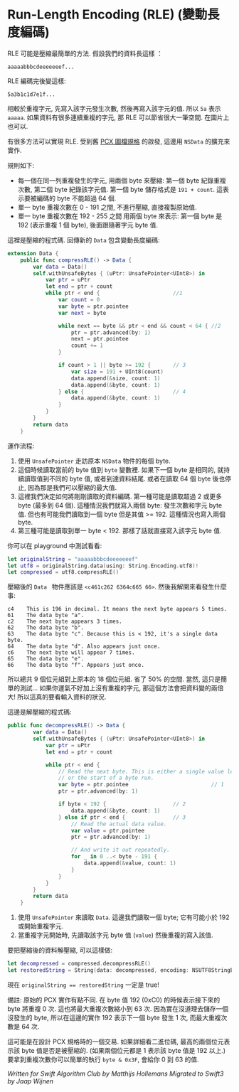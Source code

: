 # Run-Length Encoding (RLE) (變動長度編碼)

<!--
RLE is probably the simplest way to do compression. Let's say you have data that looks like this:
-->

RLE 可能是壓縮最簡單的方法. 假設我們的資料長這樣 ：

	aaaaabbbcdeeeeeeef...
	
<!--

then RLE encodes it as follows:
-->

RLE 編碼完後變這樣:

	5a3b1c1d7e1f...

<!--
Instead of repeating bytes, you first write how often that byte occurs and then the byte's actual value. So `5a` means `aaaaa`. If the data has a lot of "byte runs", that is lots of repeating bytes, then RLE can save quite a bit of space. It works quite well on images.

There are many different ways you can implement RLE. Here's an extension of `Data` that does a version of RLE inspired by the old [PCX image file format](https://en.wikipedia.org/wiki/PCX).

The rules are these:

- Each byte run, i.e. when a certain byte value occurs more than once in a row, is compressed using two bytes: the first byte records the number of repetitions, the second records the actual value. The first byte is stored as: `191 + count`. This means encoded byte runs can never be more than 64 bytes long.

- A single byte in the range 0 - 191 is not compressed and is copied without change.

- A single byte in the range 192 - 255 is represented by two bytes: first the byte 192 (meaning a run of 1 byte), followed by the actual value.


Here is the compression code. It returns a new `Data` object containing the run-length encoded bytes:
-->

相較於重複字元, 先寫入該字元發生次數, 然後再寫入該字元的值. 
所以 `5a` 表示 `aaaaa`. 如果資料有很多連續重複的字元, 那 RLE 可以節省很大一筆空間. 在圖片上也可以.

有很多方法可以實現 RLE. 受到舊 [PCX 圖檔規格](https://en.wikipedia.org/wiki/PCX) 的啟發, 這邊用 `NSData` 的擴充來實作. 

規則如下:

- 每一個在同一列重複發生的字元, 用兩個 byte 來壓縮: 第一個 byte 紀錄重複次數, 第二個 byte 紀錄該字元值. 第一個 byte 儲存格式是 `191 + count`. 這表示要被編碼的 byte 不能超過 64 個.
- 單一 byte 重複次數在 0 - 191 之間, 不進行壓縮, 直接複製原始值.
- 單一 byte 重複次數在 192 - 255 之間 用兩個 byte 來表示: 第一個 byte 是 192 (表示重複 1 個 byte), 後面跟隨著字元 byte 值.

這裡是壓縮的程式碼. 回傳新的 `Data` 包含變動長度編碼:


```swift
extension Data {
    public func compressRLE() -> Data {
        var data = Data()
        self.withUnsafeBytes { (uPtr: UnsafePointer<UInt8>) in
            var ptr = uPtr
            let end = ptr + count
            while ptr < end { 						//1
                var count = 0
                var byte = ptr.pointee
                var next = byte

                while next == byte && ptr < end && count < 64 { //2
                    ptr = ptr.advanced(by: 1)
                    next = ptr.pointee
                    count += 1
                }

                if count > 1 || byte >= 192 {       // 3
                    var size = 191 + UInt8(count)
                    data.append(&size, count: 1)
                    data.append(&byte, count: 1)
                } else {                            // 4
                    data.append(&byte, count: 1)
                }
            }
        }
        return data
    }
```

<!--
How it works:

1. We use an `UnsafePointer` to step through the bytes of the original `Data` object.

2. At this point we've read the current byte value into the `byte` variable. If the next byte is the same, then we keep reading until we find a byte value that is different, or we reach the end of the data. We also stop if the run is 64 bytes because that's the maximum we can encode.

3. Here, we have to decide how to encode the bytes we just read. The first possibility is that we've read a run of 2 or more bytes (up to 64). In that case we write out two bytes: the length of the run followed by the byte value. But it's also possible we've read a single byte with a value >= 192. That will also be encoded with two bytes.

4. The third possibility is that we've read a single byte < 192. That simply gets copied to the output verbatim.

You can test it like this in a playground:
-->

運作流程:

1. 使用 `UnsafePointer` 走訪原本 `NSData` 物件的每個 byte.
2. 這個時候讀取當前的 byte 值到 `byte` 變數裡. 如果下一個 byte 是相同的, 就持續讀取值到不同的 byte 值, 或者到達資料結尾. 或者在讀取 64 個 byte 後也停止, 因為那是我們可以壓縮的最大值.
3. 這裡我們決定如何將剛剛讀取的資料編碼. 第一種可能是讀取超過 2 或更多 byte (最多到 64 個). 這種情況我們就寫入兩個 byte: 發生次數和字元 byte 值. 但也有可能我們讀取到一個 byte 但是其值 >= 192. 這種情況也寫入兩個 byte.
4. 第三種可能是讀取到單一 byte < 192. 那樣了話就直接寫入該字元 byte 值.

你可以在 playground 中測試看看:

```swift
let originalString = "aaaaabbbcdeeeeeeef"
let utf8 = originalString.data(using: String.Encoding.utf8)!
let compressed = utf8.compressRLE()
```


<!--
The compressed `Data ` object should be `<c461c262 6364c665 66>`. Let's decode that by hand to see what has happened:
-->

壓縮後的 `Data ` 物件應該是 `<c461c262 6364c665 66>`. 然後我解開來看發生什麼事:


	c4    This is 196 in decimal. It means the next byte appears 5 times.
	61    The data byte "a".
	c2    The next byte appears 3 times.
	62    The data byte "b".
	63    The data byte "c". Because this is < 192, it's a single data byte.
	64    The data byte "d". Also appears just once.
	c6    The next byte will appear 7 times.
	65    The data byte "e".
	66    The data byte "f". Appears just once.

<!--
So that's 9 bytes encoded versus 18 original. That's a savings of 50%. Of course, this was only a simple test case... If you get unlucky and there are no byte runs at all in your original data, then this method will actually make the encoded data twice as large! So it really depends on the input data.

Here is the decompression code:
-->

所以總共 9 個位元組對上原本的 18 個位元組. 省了 50% 的空間. 當然, 這只是簡單的測試... 如果你運氣不好加上沒有重複的字元, 那這個方法會把資料變的兩倍大! 所以這真的要看輸入資料的狀況.

這邊是解壓縮的程式碼:

```swift
public func decompressRLE() -> Data {
        var data = Data()
        self.withUnsafeBytes { (uPtr: UnsafePointer<UInt8>) in
            var ptr = uPtr
            let end = ptr + count

            while ptr < end {
                // Read the next byte. This is either a single value less than 192,
                // or the start of a byte run.
                var byte = ptr.pointee							// 1
                ptr = ptr.advanced(by: 1)

                if byte < 192 {                     // 2
                    data.append(&byte, count: 1)
                } else if ptr < end {               // 3
                    // Read the actual data value.
                    var value = ptr.pointee
                    ptr = ptr.advanced(by: 1)

                    // And write it out repeatedly.
                    for _ in 0 ..< byte - 191 {
                        data.append(&value, count: 1)
                    }
                }
            }
        }
        return data
    }

```

<!--

1. Again this uses an `UnsafePointer` to read the `Data`. Here we read the next byte; this is either a single value less than 192, or the start of a byte run.


2. If it's a single value, then it's just a matter of copying it to the output.

3. But if the byte is the start of a run, we have to first read the actual data value and then write it out repeatedly.

To turn the compressed data back into the original, you'd do:
-->

1. 使用 `UnsafePointer` 來讀取 `Data`. 這邊我們讀取一個 byte; 它有可能小於 192 或開始重複字元.
2. 當重複字元開始時, 先讀取該字元 byte 值 (`value`) 然後重複的寫入該值.

要把壓縮後的資料解壓縮, 可以這樣做:


```swift
let decompressed = compressed.decompressRLE()
let restoredString = String(data: decompressed, encoding: NSUTF8StringEncoding)
```

<!--
And now `originalString == restoredString` must be true!

Footnote: The original PCX implementation is slightly different. There, a byte value of 192 (0xC0) means that the following byte will be repeated 0 times. This also limits the maximum run size to 63 bytes. Because it makes no sense to store bytes that don't occur, in my implementation 192 means the next byte appears once, and the maximum run length is 64 bytes.


This was probably a trade-off when they designed the PCX format way back when. If you look at it in binary, the upper two bits indicate whether a byte is compressed. (If both bits are set then the byte value is 192 or more.) To get the run length you can simply do `byte & 0x3F`, giving you a value in the range 0 to 63. 
-->

現在 `originalString == restoredString` 一定是 true!

備註: 原始的 PCX 實作有點不同. 在 byte 值 192 (0xC0) 的時候表示接下來的 byte 將重複 0 次. 這也將最大重複次數縮小到 63 次. 因為實在沒道理去儲存一個沒發生的 byte, 所以在這邊的實作 192 表示下一個 byte 發生 1 次, 而最大重複次數是 64 次.

這可能是在設計 PCX 規格時的一個交易. 如果詳細看二進位碼, 最高的兩個位元表示該 byte 值是否是被壓縮的. (如果兩個位元都是 1 表示該 byte 值是 192 以上.) 要拿到重複次數你可以簡單的執行 `byte & 0x3F`, 會給你 0 到 63 的值.


*Written for Swift Algorithm Club by Matthijs Hollemans*
*Migrated to Swift3 by Jaap Wijnen*
